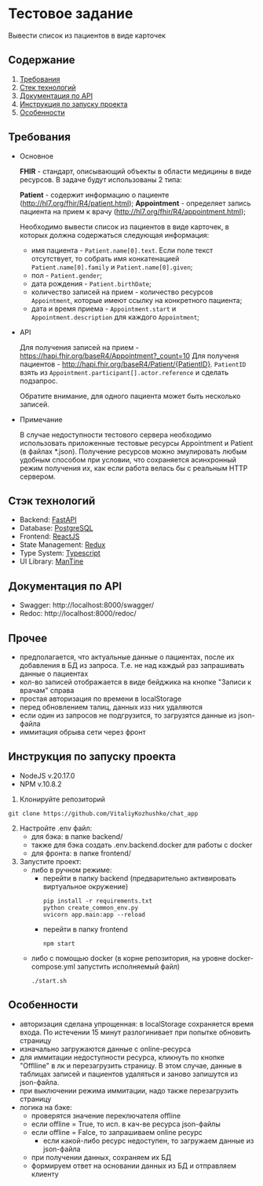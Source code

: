 # Тестовое задание

Вывести список из пациентов в виде карточек

## Содержание
1. [Требования](#main_requirements)
2. [Стек технологий](#technology_stack)
3. [Документация по API](#doc_api)
4. [Инструкция по запуску проекта](#instruction_startup)
5. [Особенности](#features)

## Требования <a name="main_requirements"></a>

- Основное

    **FHIR** - стандарт, описывающий объекты в области медицины в виде ресурсов. В задаче будут использованы 2 типа:
    
    **Patient** - содержит информацию о пациенте (http://hl7.org/fhir/R4/patient.html);
    **Appointment** - определяет запись пациента на прием к врачу (http://hl7.org/fhir/R4/appointment.html);
    
    Необходимо вывести список из пациентов в виде карточек, в которых должна содержаться следующая информация:
    
    * имя пациента - `Patient.name[0].text`. Если поле текст отсутствует, то собрать имя конкатенацией `Patient.name[0].family` и `Patient.name[0].given`;
    * пол - `Patient.gender`;
    * дата рождения - `Patient.birthDate`;
    * количество записей на прием - количество ресурсов `Appointment`, которые имеют ссылку на конкретного пациента;
    * дата и время приема - `Appointment.start` и `Appointment.description` для каждого `Appointment`;

- API

  Для получения записей на прием - https://hapi.fhir.org/baseR4/Appointment?_count=10
  Для полученя пациентов - http://hapi.fhir.org/baseR4/Patient/{PatientID}. `PatientID` взять из `Appointment.participant[].actor.reference` и сделать подзапрос.
    
  Обратите внимание, для одного пациента может быть несколько записей.

- Примечание

    В случае недоступности тестового сервера необходимо использовать приложенные тестовые ресурсы Appointment и Patient (в файлах *.json). Получение ресурсов можно эмулировать любым удобным способом при условии, что сохраняется асинхронный режим получения их, как если работа велась бы с реальным HTTP сервером.

## Стэк технологий <a name="technology_stack"></a>

- Backend: [FastAPI](https://fastapi.tiangolo.com/)
- Database: [PostgreSQL](https://www.postgresql.org/)
- Frontend: [ReactJS](https://react.dev/)
- State Management: [Redux](https://redux.js.org/)
- Type System: [Typescript](https://www.typescriptlang.org/)
- UI Library: [ManTine](https://ui.mantine.dev/)

## Документация по API <a name="doc_api"></a>

- Swagger: http://localhost:8000/swagger/
- Redoc: http://localhost:8000/redoc/

## Прочее

- предполагается, что актуальные данные о пациентах, после их добавления в БД из запроса. Т.е. не над каждый раз запрашивать данные о пациентах
- кол-во записей отображается в виде бейджика на кнопке "Записи к врачам" справа
- простая авторизация по времени в localStorage
- перед обновлением талиц, данных изз них удаляются
- если один из запросов не подгрузится, то загрузятся данные из json-файла
- иммитация обрыва сети через фронт

## Инструкция по запуску проекта <a name="instruction_startup"></a>

- NodeJS v.20.17.0
- NPM v.10.8.2

1. Клонируйте репозиторий
```
git clone https://github.com/VitaliyKozhushko/chat_app
```
2. Настройте .env файл:
   - для бэка: в папке backend/
   - также для бэка создать .env.backend.docker для работы с docker
   - для фронта: в папке frontend/
3. Запустите проект:
   - либо в ручном режиме:
        - перейти в папку backend (предварительно активировать виртуальное окружение)
          ```shell
          pip install -r requirements.txt
          python create_common_env.py
          uvicorn app.main:app --reload
          ```
        - перейти в папку frontend
          ```shell
          npm start
          ```
   - либо с помощью docker (в корне репозитория, на уровне docker-compose.yml запустить исполняемый файл)
     ```shell
     ./start.sh
     ```
     
## Особенности <a name="features"></a>

- авторизация сделана упрощенная: в localStorage сохраняется время входа. По истечении 15 минут разлогинивает при 
  попытке обновить страницу
- изначально загружаются данные с online-ресурса
- для иммитации недоступности ресурса, кликнуть по кнопке "Offlline" в лк и перезагрузить страницу. В этом случае, данные
  в таблицах записей и пациентов удаляться и заново запишутся из json-файла.
- при выключении режима иммитации, надо также перезагрузить страницу
- логика на бэке:
  - проверятся значение переключателя offline
  - если offline = True, то исп. в кач-ве ресурса json-файлы
  - если offline = Falce, то запрашиваем online ресурс
    - если какой-либо ресурс недоступен, то загружаем данные из json-файла
  - при получении данных, сохраняем их БД
  - формируем ответ на основании данных из БД и отправляем клиенту